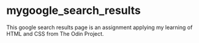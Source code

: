 # mygoogle_search_results
This google search results page is an assignment applying my learning of HTML and CSS from The Odin Project. 
